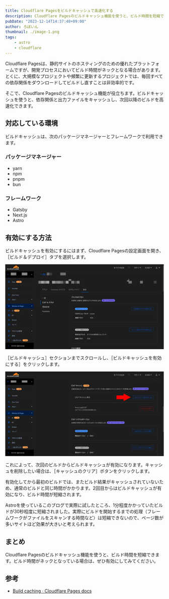 ```yaml
---
title: Cloudflare Pagesをビルドキャッシュで高速化する
description: Cloudflare Pagesのビルドキャッシュ機能を使うと、ビルド時間を短縮できます。ビルド時間がネックとなっている場合は、ぜひ有効にしてみてください。
pubDate: "2023-12-14T14:37:40+09:00"
author: ろぼいん
thumbnail: ./image-1.png
tags:
    - astro
    - cloudflare
---
```


Cloudflare Pagesは、静的サイトのホスティングのための優れたプラットフォームですが、開発プロセスにおいてビルド時間がネックとなる場合があります。とくに、大規模なプロジェクトや頻繁に更新するプロジェクトでは、毎回すべての依存関係をダウンロードしてビルドし直すことは非効率的です。

そこで、Cloudflare Pagesのビルドキャッシュ機能が役立ちます。ビルドキャッシュを使うと、依存関係と出力ファイルをキャッシュし、次回以降のビルドを高速化できます。

## 対応している環境

ビルドキャッシュは、次のパッケージマネージャーとフレームワークで利用できます。

### パッケージマネージャー

- yarn
- npm
- pnpm
- bun

### フレームワーク

- Gatsby
- Next.js
- Astro

## 有効にする方法

ビルドキャッシュを有効にするにはまず、Cloudflare Pagesの設定画面を開き、［ビルド＆デプロイ］タブを選択します。

![Cloudflare Pagesの設定画面のスクリーンショット](./image.png)

［ビルドキャッシュ］セクションまでスクロールし、［ビルドキャッシュを有効にする］をクリックします。

![ビルドキャッシュセクションのスクリーンショット](./image-1.png)

これによって、次回のビルドからビルドキャッシュが有効になります。キャッシュを削除したい場合は、［キャッシュのクリア］ボタンをクリックします。

有効化してから最初のビルドでは、またビルド結果がキャッシュされていないため、通常のビルドと同じ時間がかかります。2回目からはビルドキャッシュが有効になり、ビルド時間が短縮されます。

Astroを使っているこのブログで実際に試したところ、1分程度かかっていたビルドが30秒程度に短縮されました。実際にビルドを開始するまでの処理（フレームワークがファイルをスキャンする時間など）は短縮できないので、ページ数が多いサイトほど効果が大きいと考えられます。

## まとめ

Cloudflare Pagesのビルドキャッシュ機能を使うと、ビルド時間を短縮できます。ビルド時間がネックとなっている場合は、ぜひ有効にしてみてください。

## 参考

- [Build caching · Cloudflare Pages docs](https://developers.cloudflare.com/pages/platform/build-caching/#frameworks)
